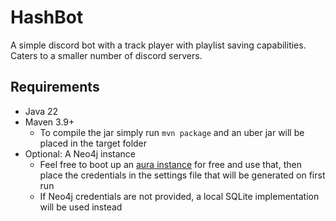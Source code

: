 # HashBot

A simple discord bot with a track player with playlist saving capabilities.
Caters to a smaller number of discord servers.

## Requirements

* Java 22
* Maven 3.9+
  * To compile the jar simply run `mvn package` and an uber jar will be placed in the target folder
* Optional: A Neo4j instance
  * Feel free to boot up an [aura instance](https://neo4j.com/cloud/platform/aura-graph-database) for free and use that, then place the credentials in the
  settings file that will be generated on first run
  * If Neo4j credentials are not provided, a local SQLite implementation will be used instead
